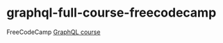 # graphql-full-course-freecodecamp

FreeCodeCamp [GraphQL course](https://www.youtube.com/watch?v=ed8SzALpx1Q)
